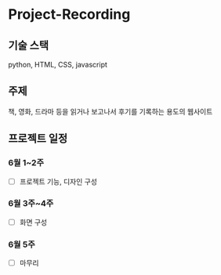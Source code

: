 # Project-Recording

## 기술 스택
python, HTML, CSS, javascript

## 주제
책, 영화, 드라마 등을 읽거나 보고나서 후기를 기록하는 용도의 웹사이트

## 프로젝트 일정
### 6월 1~2주
- [ ] 프로젝트 기능, 디자인 구성
### 6월 3주~4주
- [ ] 화면 구성
### 6월 5주
- [ ] 마무리
